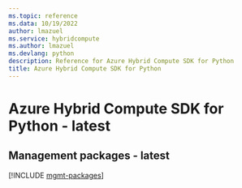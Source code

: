 ```yaml
---
ms.topic: reference
ms.data: 10/19/2022
author: lmazuel
ms.service: hybridcompute
ms.author: lmazuel
ms.devlang: python
description: Reference for Azure Hybrid Compute SDK for Python
title: Azure Hybrid Compute SDK for Python
---
```

# Azure Hybrid Compute SDK for Python - latest

## Management packages - latest
[!INCLUDE [mgmt-packages](hybrid-compute-mgmt-index.md)]